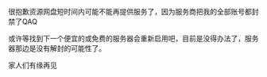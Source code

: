 很抱歉资源网盘短时间内可能不能再提供服务了，因为服务商把我的全部账号都封禁了QAQ

或许等找到下一个便宜的或免费的服务器会重新启用吧，目前是没得办法了，服务器那边是没有解封的可能性了。

家人们有缘再见